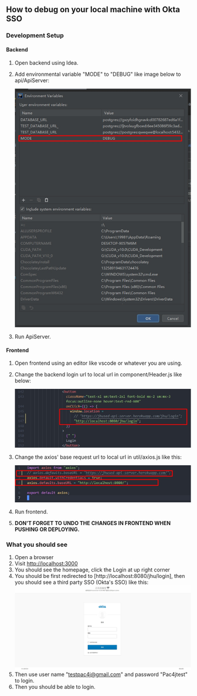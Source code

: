 ## How to debug on your local machine with Okta SSO

### Development Setup

#### Backend

1. Open backend using Idea.

2. Add environmental variable "MODE" to "DEBUG" like image below to api/ApiServer:

   ![](../assets/LocalDebug/SettingEnvrionmentForDebug.jpg)  

3. Run ApiServer.

#### Frontend

1. Open frontend using an editor like vscode or whatever you are using.

2. Change the backend login url to local url in component/Header.js like below:

   ![](../assets/LocalDebug/backend_login_url.jpg)  

3. Change the axios' base request url to local url in util/axios.js like this:

   ![](../assets/LocalDebug/axios_local_url.jpg)  

4. Run frontend.
5. **DON'T FORGET TO UNDO THE CHANGES IN FRONTEND WHEN PUSHING OR DEPLOYING.**

### What you should see

1. Open a browser
2. Visit [http://localhost:3000](http://localhost:3000)
3. You should see the homepage, click the Login at up right corner
4. You should be first redirected to [http://localhost:8080/jhu/login], then you should see a third party SSO (Okta's SSO) like this:
![](../assets/LocalDebug/OktaLogin.jpg) 
5. Then use user name "testpac4j@gmail.com" and password "Pac4jtest" to login.
6. Then you should be able to login.

